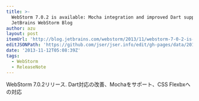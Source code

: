 ```yaml
---
title: >-
  WebStorm 7.0.2 is available: Mocha integration and improved Dart support |
  JetBrains WebStorm Blog
author: azu
layout: post
itemUrl: 'http://blog.jetbrains.com/webstorm/2013/11/webstorm-7-0-2-is-available/'
editJSONPath: 'https://github.com/jser/jser.info/edit/gh-pages/data/2013/11/index.json'
date: '2013-11-12T05:08:39Z'
tags:
  - WebStorm
  - ReleaseNote
---
```

WebStorm 7.0.2リリース.
Dart対応の改善、Mochaをサポート、CSS Flexbxへの対応
